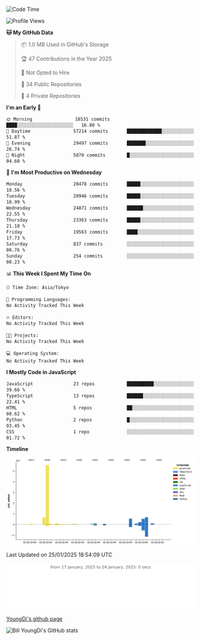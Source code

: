 <!--START_SECTION:waka-->
![Code Time](http://img.shields.io/badge/Code%20Time-1%2C164%20hrs%2032%20mins-blue)

![Profile Views](http://img.shields.io/badge/Profile%20Views-0-blue)

**🐱 My GitHub Data** 

> 📦 1.0 MB Used in GitHub's Storage 
 > 
> 🏆 47 Contributions in the Year 2025
 > 
> 🚫 Not Opted to Hire
 > 
> 📜 34 Public Repositories 
 > 
> 🔑 4 Private Repositories 
 > 
**I'm an Early 🐤** 

```text
🌞 Morning                18531 commits       ████░░░░░░░░░░░░░░░░░░░░░   16.80 % 
🌆 Daytime                57214 commits       █████████████░░░░░░░░░░░░   51.87 % 
🌃 Evening                29497 commits       ███████░░░░░░░░░░░░░░░░░░   26.74 % 
🌙 Night                  5070 commits        █░░░░░░░░░░░░░░░░░░░░░░░░   04.60 % 
```
📅 **I'm Most Productive on Wednesday** 

```text
Monday                   20478 commits       █████░░░░░░░░░░░░░░░░░░░░   18.56 % 
Tuesday                  20946 commits       █████░░░░░░░░░░░░░░░░░░░░   18.99 % 
Wednesday                24871 commits       ██████░░░░░░░░░░░░░░░░░░░   22.55 % 
Thursday                 23363 commits       █████░░░░░░░░░░░░░░░░░░░░   21.18 % 
Friday                   19563 commits       ████░░░░░░░░░░░░░░░░░░░░░   17.73 % 
Saturday                 837 commits         ░░░░░░░░░░░░░░░░░░░░░░░░░   00.76 % 
Sunday                   254 commits         ░░░░░░░░░░░░░░░░░░░░░░░░░   00.23 % 
```


📊 **This Week I Spent My Time On** 

```text
🕑︎ Time Zone: Asia/Tokyo

💬 Programming Languages: 
No Activity Tracked This Week

🔥 Editors: 
No Activity Tracked This Week

🐱‍💻 Projects: 
No Activity Tracked This Week

💻 Operating System: 
No Activity Tracked This Week
```

**I Mostly Code in JavaScript** 

```text
JavaScript               23 repos            ██████████░░░░░░░░░░░░░░░   39.66 % 
TypeScript               13 repos            ██████░░░░░░░░░░░░░░░░░░░   22.41 % 
HTML                     5 repos             ██░░░░░░░░░░░░░░░░░░░░░░░   08.62 % 
Python                   2 repos             █░░░░░░░░░░░░░░░░░░░░░░░░   03.45 % 
CSS                      1 repo              ░░░░░░░░░░░░░░░░░░░░░░░░░   01.72 % 
```



**Timeline**

![Lines of Code chart](https://raw.githubusercontent.com/Youngdi/Youngdi/master/assets/bar_graph.png)


 Last Updated on 25/01/2025 18:54:09 UTC
<!--END_SECTION:waka-->

![wakatime](./images/stat.svg)

[YoungDi's github page](https://youngdi.github.io)

![Bill YoungDi's GitHub stats](https://github-readme-stats.vercel.app/api?username=youngdi&count_private=true&show_icons=true)

